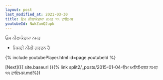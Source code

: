 ```yaml
---
layout: post
last_modified_at: 2021-03-30
title: ਓਮ ਨੀਲਾਕੰਦਯਾ ਨਮਹ ੧੧ ਟਾਇਮਸ
youtubeId: NwkZumQ2upk
---
```

 
 
 ਓਮ ਨੀਲਾਕੰਦਯਾ ਨਮਹ  
 
 -  ਜਿਸਦੀ ਨੀਲੀ ਗਰਦਨ ਹੈ 
 
  
 
  
 
 
 
 
 
 


{% include youtubePlayer.html id=page.youtubeId %}
 
[Next]({{ site.baseurl }}{% link  split2/_posts/2015-01-04-ਓਮ ਅਨਿਮਿਸ਼ਯ ਨਮਹ ੧੧ ਟਾਇਮਸ.md%})
 
